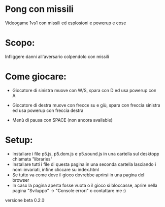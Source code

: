 # Pong con missili

Videogame 1vs1 con missili ed esplosioni e powerup e cose 

# Scopo:
Infliggere danni all'aversario colpendolo con missili

# Come giocare:
- Giocatore di sinistra muove con W/S, spara con D ed usa powerup con A
- Giocatore di destra muove con frecce su e giù, spara con freccia sinistra ed usa powerup con freccia destra

- Menù di pausa con SPACE (non ancora available)

# Setup:
- Installare i file p5.js, p5.dom.js e p5.sound.js in una cartella sul desktopp chiamata "libraries"
- Installare tutti i file di questa pagina in una seconda cartella lasciando i nomi invariati, infine cliccare su index.html
- Se tutto va come deve il gioco dovrebbe aprirsi in una pagina del browser
- In caso la pagina aperta fosse vuota o il gioco si bloccasse, aprire nella pagina "Sviluppo" -> "Console errori" o contattare me :)


versione beta 0.2.0 
